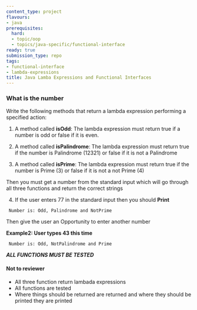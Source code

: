 ```yaml
---
content_type: project
flavours:
- java
prerequisites:
  hard:
  - topic/oop
  - topics/java-specific/functional-interface
ready: true
submission_type: repo
tags:
- functional-interface
- lambda-expressions
title: Java Lamba Expressions and Functional Interfaces
---
```


### What is the number

Write the following methods that return a lambda expression performing a specified action:

1. A method called **isOdd**: The lambda expression must return true if a number is odd or false if it is even.

2. A method called **isPalindrome**: The lambda expression must return true if the number is Palindrome (12321) or false if it is not a Palindrome

3. A method called **isPrime**: The lambda expression must return true if the number is Prime (3) or false if it is not a not Prime (4)

Then you must get a number from the standard input which will go through all three functions and return the correct strings

4. If the user enters 77 in the standard input then you should **Print** 

```
 Number is: Odd, Palindrome and NotPrime
```

Then give the user an Opportunity to enter another number


**Example2: User types 43 this time**

```
 Number is: Odd, NotPalindrome and Prime
```

***ALL FUNCTIONS MUST BE TESTED***


#### Not to reviewer
- All three function return lambada expressions
- All functions are tested
- Where things should be returned are returned and where they should be printed they are printed
